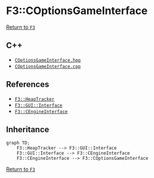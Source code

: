 # F3::COptionsGameInterface

[Return to `F3`](/docs/F3.md)

## C++

- [`COptionsGameInterface.hpp`](/c++/include/COptionsGameInterface.hpp)
- [`COptionsGameInterface.cpp`](/c++/source/COptionsGameInterface.cpp)

## References

- [`F3::HeapTracker`](/docs/F3/HeapTracker.md)
- [`F3::GUI::Interface`](/docs/F3/GUI/Interface.md)
- [`F3::CEngineInterface`](/docs/F3/CEngineInterface.md)

## Inheritance

```mermaid
graph TD;
    F3::HeapTracker --> F3::GUI::Interface
    F3::GUI::Interface --> F3::CEngineInterface
    F3::CEngineInterface --> F3::COptionsGameInterface
```

[Return to `F3`](/docs/F3.md)
